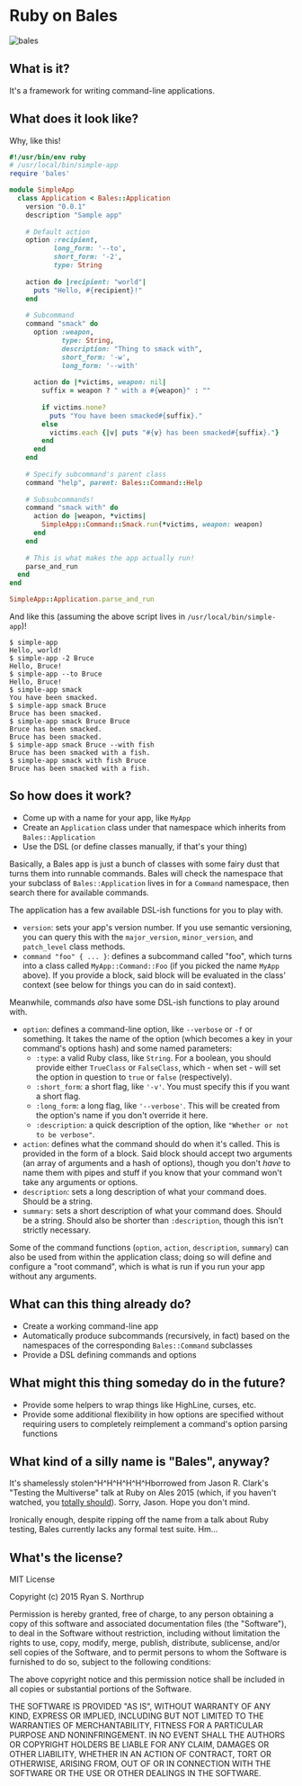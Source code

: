 # Ruby on Bales

![bales](https://upload.wikimedia.org/wikipedia/commons/2/2c/DavidBrown-Verdon.jpg)

## What is it?

It's a framework for writing command-line applications.

## What does it look like?

Why, like this!

```ruby
#!/usr/bin/env ruby
# /usr/local/bin/simple-app
require 'bales'

module SimpleApp
  class Application < Bales::Application
    version "0.0.1"
    description "Sample app"
    
    # Default action
    option :recipient,
           long_form: '--to',
           short_form: '-2',
           type: String
           
    action do |recipient: "world"|
      puts "Hello, #{recipient}!"
    end
    
    # Subcommand
    command "smack" do
      option :weapon,
             type: String,
             description: "Thing to smack with",
             short_form: '-w',
             long_form: '--with'
             
      action do |*victims, weapon: nil|
        suffix = weapon ? " with a #{weapon}" : ""
        
        if victims.none?
          puts "You have been smacked#{suffix}."
        else
          victims.each {|v| puts "#{v} has been smacked#{suffix}."}
        end
      end
    end
    
    # Specify subcommand's parent class
    command "help", parent: Bales::Command::Help
    
    # Subsubcommands!
    command "smack with" do
      action do |weapon, *victims|
        SimpleApp::Command::Smack.run(*victims, weapon: weapon)
      end
    end
    
    # This is what makes the app actually run!
    parse_and_run
  end
end

SimpleApp::Application.parse_and_run
```

And like this (assuming the above script lives in `/usr/local/bin/simple-app`)!

```
$ simple-app
Hello, world!
$ simple-app -2 Bruce
Hello, Bruce!
$ simple-app --to Bruce
Hello, Bruce!
$ simple-app smack
You have been smacked.
$ simple-app smack Bruce
Bruce has been smacked.
$ simple-app smack Bruce Bruce
Bruce has been smacked.
Bruce has been smacked.
$ simple-app smack Bruce --with fish
Bruce has been smacked with a fish.
$ simple-app smack with fish Bruce
Bruce has been smacked with a fish.
```

## So how does it work?

* Come up with a name for your app, like `MyApp`
* Create an `Application` class under that namespace which inherits from `Bales::Application`
* Use the DSL (or define classes manually, if that's your thing)

Basically, a Bales app is just a bunch of classes with some fairy dust that turns them into runnable commands.  Bales will check the namespace that your subclass of `Bales::Application` lives in for a `Command` namespace, then search there for available commands.

The application has a few available DSL-ish functions for you to play with.

* `version`: sets your app's version number.  If you use semantic versioning, you can query this with the `major_version`, `minor_version`, and `patch_level` class methods.
* `command "foo" { ... }`: defines a subcommand called "foo", which turns into a class called `MyApp::Command::Foo` (if you picked the name `MyApp` above).  If you provide a block, said block will be evaluated in the class' context (see below for things you can do in said context).

Meanwhile, commands *also* have some DSL-ish functions to play around with.

* `option`: defines a command-line option, like `--verbose` or `-f` or something.  It takes the name of the option (which becomes a key in your command's options hash) and some named parameters:
  * `:type`: a valid Ruby class, like `String`.  For a boolean, you should provide either `TrueClass` or `FalseClass`, which - when set - will set the option in question to `true` or `false` (respectively).
  * `:short_form`: a short flag, like `'-v'`.  You must specify this if you want a short flag.
  * `:long_form`: a long flag, like `'--verbose'`.  This will be created from the option's name if you don't override it here.
  * `:description`: a quick description of the option, like `"Whether or not to be verbose"`.
* `action`: defines what the command should do when it's called.  This is provided in the form of a block.  Said block should accept two arguments (an array of arguments and a hash of options), though you don't *have* to name them with pipes and stuff if you know that your command won't take any arguments or options.
* `description`: sets a long description of what your command does.  Should be a string.
* `summary`: sets a short description of what your command does.  Should be a string.  Should also be shorter than `:description`, though this isn't strictly necessary.

Some of the command functions (`option`, `action`, `description`, `summary`) can also be used from within the application class; doing so will define and configure a "root command", which is what is run if you run your app without any arguments.

## What can this thing already do?

* Create a working command-line app
* Automatically produce subcommands (recursively, in fact) based on the namespaces of the corresponding `Bales::Command` subclasses
* Provide a DSL defining commands and options

## What might this thing someday do in the future?

* Provide some helpers to wrap things like HighLine, curses, etc.
* Provide some additional flexibility in how options are specified without requiring users to completely reimplement a command's option parsing functions

## What kind of a silly name is "Bales", anyway?

It's shamelessly stolen^H^H^H^H^H^Hborrowed from Jason R. Clark's "Testing the Multiverse" talk at Ruby on Ales 2015 (which, if you haven't watched, you [totally should](http://confreaks.tv/videos/roa2015-testing-the-multiverse)).  Sorry, Jason.  Hope you don't mind.

Ironically enough, despite ripping off the name from a talk about Ruby testing, Bales currently lacks any formal test suite.  Hm...

## What's the license?

MIT License

Copyright (c) 2015 Ryan S. Northrup

Permission is hereby granted, free of charge, to any person obtaining a copy of this software and associated documentation files (the "Software"), to deal in the Software without restriction, including without limitation the rights to use, copy, modify, merge, publish, distribute, sublicense, and/or sell copies of the Software, and to permit persons to whom the Software is furnished to do so, subject to the following conditions:

The above copyright notice and this permission notice shall be included in all copies or substantial portions of the Software.

THE SOFTWARE IS PROVIDED "AS IS", WITHOUT WARRANTY OF ANY KIND, EXPRESS OR IMPLIED, INCLUDING BUT NOT LIMITED TO THE WARRANTIES OF MERCHANTABILITY, FITNESS FOR A PARTICULAR PURPOSE AND NONINFRINGEMENT. IN NO EVENT SHALL THE AUTHORS OR COPYRIGHT HOLDERS BE LIABLE FOR ANY CLAIM, DAMAGES OR OTHER LIABILITY, WHETHER IN AN ACTION OF CONTRACT, TORT OR OTHERWISE, ARISING FROM, OUT OF OR IN CONNECTION WITH THE SOFTWARE OR THE USE OR OTHER DEALINGS IN THE SOFTWARE.
